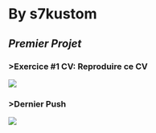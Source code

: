 # ******By s7kustom******
## _Premier Projet_
### >Exercice #1 CV: Reproduire ce CV
![](https://image.noelshack.com/fichiers/2023/16/2/1681831413-template-projet1.jpg)

### >Dernier Push
![](https://image.noelshack.com/fichiers/2023/16/4/1681969092-capture-d-ecran-2023-04-20-073737.jpg)
